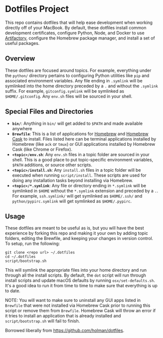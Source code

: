 # Dotfiles Project

This repo contains dotfiles that will help ease development when working directly off of your MacBook. By default, these dotfiles install common development certificates, configure Python, Node, and Docker to use [Artifactory](https://artifactory.blu), configure the Homebrew package manager, and install a set of useful packages.

## Overview

These dotfiles are focused around topics. For example, everything under the `python/` directory pertains to configuring Python utilities like `pip` and associated environment variables. Any file ending in `.symlink` will be symlinked into the home directory preceded by a `.` and without the `.symlink` suffix. For example, `gitconfig.symlink` will be symlinked as `$HOME/.gitconfig`. Any `env.sh` files will be sourced in your shell.

## Special Files and Directories

 * **`bin/`**: Anything in `bin/` will get added to `$PATH` and made available anywhere
 * **`Brewfile`**: This is a list of applications for [Homebrew](https://brew.sh) and [Homebrew Cask](https://caskroom.github.io) to install. Files listed here can be terminal applications installed by Homebrew (like `ack` or `tmux`) or GUI applications installed by Homebrew Cask (like Chrome or Firefox).
 * **`<topic>/env.sh`**: Any `env.sh` files in a topic folder are sourced in your shell. This is a good place to put topic-specific environment variables, `$PATH` additions, or source other scripts.
 * **`<topic>/install.sh`**: Any `install.sh` files in a topic folder will be executed when running `script/install`. These scripts are used for doing any installation tasks beyond installing via Homebrew.
 * **`<topic>/*.symlink`**: Any file or directory ending in `*.symlink` will be symlinked in `$HOME` without the `*.symlink` extension and preceded by a `.`. For example, `ssh.symlink/` will get symlinked as `$HOME/.ssh/` and `python/pypirc.symlink` will get symlinked as `$HOME/.pypirc`.

## Usage

These dotfiles are meant to be useful as is, but you will have the best experience by forking this repo and making it your own by adding topic folders, editing the Brewfile, and keeping your changes in version control. To setup, run the following:

```shell
git clone <repo url> ~/.dotfiles
cd ~/.dotfiles
script/bootstrap.sh
```

This will symlink the appropriate files into your home directory and run through all the install scripts. By default, the `dot` script will run through install scripts and update macOS defaults by running `osx/set-defaults.sh`. It's a good idea to run it from time to time to make sure that everything is up to date.

NOTE: You will want to make sure to uninstall any GUI apps listed in `Brewfile` that were not installed via Homebrew Cask prior to running this script or remove them from `Brewfile`. Homebrew Cask will throw an error if it tries to install an application that is already installed and `script/bootstrap.sh` will fail to finish.

Borrowed liberally from https://github.com/holman/dotfiles.
